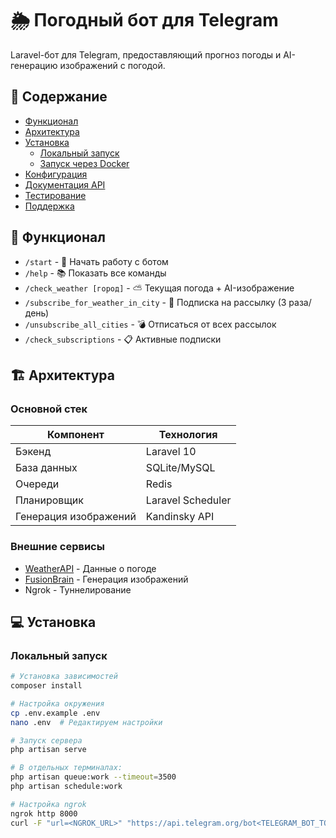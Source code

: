 # 🌦️ Погодный бот для Telegram

Laravel-бот для Telegram, предоставляющий прогноз погоды и AI-генерацию изображений с погодой.

## 📌 Содержание
- [Функционал](#-функционал)
- [Архитектура](#-архитектура)  
- [Установка](#-установка)
  - [Локальный запуск](#локальный-запуск)
  - [Запуск через Docker](#запуск-через-docker)
- [Конфигурация](#-конфигурация)
- [Документация API](#-документация-api)
- [Тестирование](#-тестирование)
- [Поддержка](#-поддержка)

## 🌟 Функционал
- `/start` - 🚀 Начать работу с ботом
- `/help` - 📚 Показать все команды
- `/check_weather [город]` - ⛅ Текущая погода + AI-изображение
- `/subscribe_for_weather_in_city` - 🔔 Подписка на рассылку (3 раза/день)
- `/unsubscribe_all_cities` - 💣 Отписаться от всех рассылок
- `/check_subscriptions` - 📋 Активные подписки

## 🏗 Архитектура
### Основной стек
| Компонент       | Технология |
|----------------|------------|
| Бэкенд         | Laravel 10 |
| База данных    | SQLite/MySQL |
| Очереди        | Redis      |
| Планировщик    | Laravel Scheduler |
| Генерация изображений | Kandinsky API |

### Внешние сервисы
- [WeatherAPI](https://www.weatherapi.com/) - Данные о погоде
- [FusionBrain](https://fusionbrain.ai/) - Генерация изображений
- Ngrok - Туннелирование

## 💻 Установка

### Локальный запуск
```bash
# Установка зависимостей
composer install

# Настройка окружения
cp .env.example .env
nano .env  # Редактируем настройки

# Запуск сервера
php artisan serve

# В отдельных терминалах:
php artisan queue:work --timeout=3500
php artisan schedule:work

# Настройка ngrok
ngrok http 8000
curl -F "url=<NGROK_URL>" "https://api.telegram.org/bot<TELEGRAM_BOT_TOKEN>/setWebhook"
